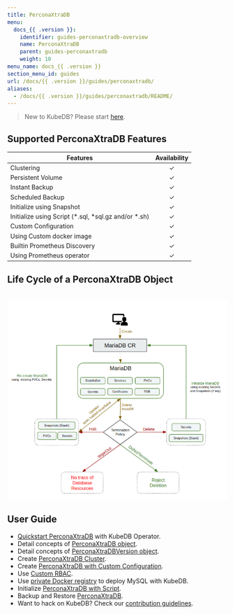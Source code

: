 ```yaml
---
title: PerconaXtraDB
menu:
  docs_{{ .version }}:
    identifier: guides-perconaxtradb-overview
    name: PerconaXtraDB
    parent: guides-perconaxtradb
    weight: 10
menu_name: docs_{{ .version }}
section_menu_id: guides
url: /docs/{{ .version }}/guides/perconaxtradb/
aliases:
  - /docs/{{ .version }}/guides/perconaxtradb/README/
---
```



> New to KubeDB? Please start [here](/docs/README.md).

## Supported PerconaXtraDB Features

| Features                                                | Availability |
| ------------------------------------------------------- | :----------: |
| Clustering                                              |   &#10003;   |
| Persistent Volume                                       |   &#10003;   |
| Instant Backup                                          |   &#10003;   |
| Scheduled Backup                                        |   &#10003;   |
| Initialize using Snapshot                               |   &#10003;   |
| Initialize using Script (\*.sql, \*sql.gz and/or \*.sh) |   &#10003;   |
| Custom Configuration                                    |   &#10003;   |
| Using Custom docker image                               |   &#10003;   |
| Builtin Prometheus Discovery                            |   &#10003;   |
| Using Prometheus operator                               |   &#10003;   |

## Life Cycle of a PerconaXtraDB Object

<p align="center">
  <img alt="lifecycle"  src="/docs/guides/perconaxtradb/images/perconaxtradb-lifecycle.png" >
</p>

## User Guide

- [Quickstart PerconaXtraDB](/docs/guides/perconaxtradb/quickstart/overview) with KubeDB Operator.
- Detail concepts of [PerconaXtraDB object](/docs/guides/perconaxtradb/concepts/perconaxtradb).
- Detail concepts of [PerconaXtraDBVersion object](/docs/guides/perconaxtradb/concepts/perconaxtradb-version).
- Create [PerconaXtraDB Cluster](/docs/guides/perconaxtradb/clustering/galera-cluster).
- Create [PerconaXtraDB with Custom Configuration](/docs/guides/perconaxtradb/configuration/using-config-file).
- Use [Custom RBAC](/docs/guides/perconaxtradb/custom-rbac/using-custom-rbac).
- Use [private Docker registry](/docs/guides/perconaxtradb/private-registry/quickstart) to deploy MySQL with KubeDB.
- Initialize [PerconaXtraDB with Script](/docs/guides/perconaxtradb/initialization/using-script).
- Backup and Restore [PerconaXtraDB](/docs/guides/perconaxtradb/backup/overview).
- Want to hack on KubeDB? Check our [contribution guidelines](/docs/CONTRIBUTING.md).
